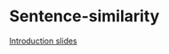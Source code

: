 # Sentence-similarity

[Introduction slides](https://github.com/mille-s/Sentence-similarity/blob/9098c391f1b2f6f9f3ce9071e40357b031348e95/documents/Lab%20Week%2010.pdf)
